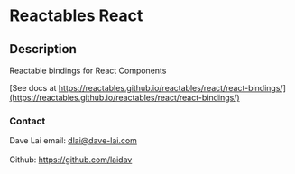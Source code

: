 # Reactables React

## Description

Reactable bindings for React Components

[See docs at https://reactables.github.io/reactables/react/react-bindings/](https://reactables.github.io/reactables/react/react-bindings/)

### Contact

Dave Lai
email: <a href="dlai@dave-lai.com">dlai@dave-lai.com</a>
<br>
<br>
Github: https://github.com/laidav